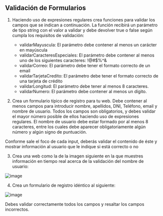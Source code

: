 Validación de Formularios
-------------------------

 1) Haciendo uso de expresiones regulares crea funciones para validar los campos que se indican a continuación. La función recibirá un parámetro de tipo string con el valor a validar y debe devolver true o false según cumpla los requisitos de validación:
     - validarMayuscula: El parámetro debe contener al menos un carácter en mayúscula
     - validarCaracteresEspeciales: El parámetro debe contener al menos uno de los siguientes caracteres: !@#$%^&
     - validarCorreo: El parámetro debe tener el formato correcto de un email
     - validarTarjetaCredito: El parámetro debe tener el formato correcto de una tarjeta de crédito
     - validarLongitud: El parámetro debe tener al menos 8 caracteres.
     - validarNumero: El parámetro debe contener al menos un dígito.
 
 
 2) Crea un formulario típico de registro para tu web. Debe contener al menos campos
para introducir nombre, apellidos, DNI, Teléfono, email y nombre de usuario.
Todos los campos son obligatorios, y debes validar el mayor número posible de
ellos haciendo uso de expresiones regulares. El nombre de usuario debe estar
formado por al menos 8 caracteres, entre los cuales debe aparecer
obligatoriamente algún número y algún signo de puntuación.

Conforme sale el foco de cada input, deberás validar el contenido de éste y
mostrar información al usuario que le indique si está correcto o no

3) Crea una web como la de la imagen siguiente en la que muestres información en tiempo real acerca de la validación del nombre de usuario:

![image](https://user-images.githubusercontent.com/8781623/197762683-379b5d10-c128-4636-b0a8-4a5d49ab163a.png)


4) Crea un formulario de registro idéntico al siguiente:

![image](https://user-images.githubusercontent.com/8781623/197763201-37dcfdf9-47df-44f1-af2c-d1eed7954f7b.png)

Debes validar correctamente todos los campos y resaltar los campos incorrectos.

